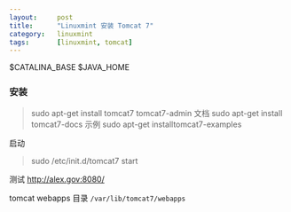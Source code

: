 ```yaml
---
layout:		post
title:  	"Linuxmint 安装 Tomcat 7"
category: 	linuxmint
tags:		[linuxmint, tomcat]
---
```


$CATALINA_BASE
$JAVA_HOME

### 安装
> sudo apt-get install tomcat7 tomcat7-admin
文档
> sudo apt-get install tomcat7-docs
示例
> sudo apt-get installtomcat7-examples


启动
> sudo /etc/init.d/tomcat7 start

测试 http://alex.gov:8080/

tomcat webapps 目录 `/var/lib/tomcat7/webapps`
